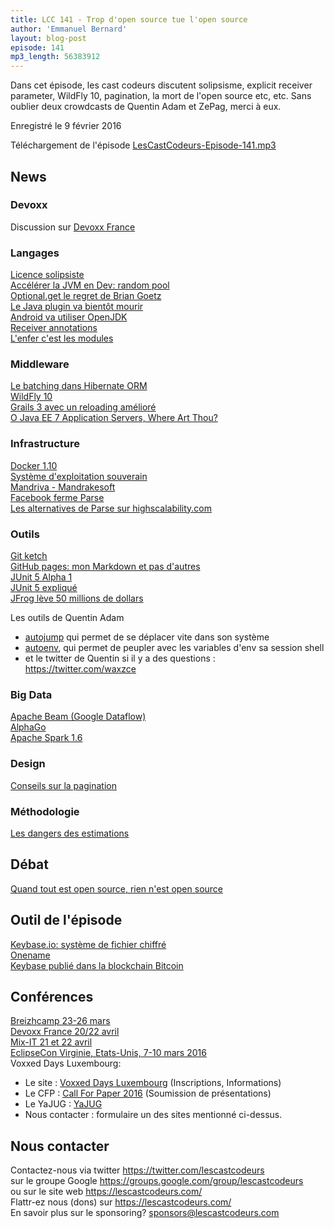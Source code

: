 ```yaml
---
title: LCC 141 - Trop d'open source tue l'open source
author: 'Emmanuel Bernard'
layout: blog-post
episode: 141
mp3_length: 56383912
---
```

Dans cet épisode, les cast codeurs discutent solipsisme, explicit receiver parameter, WildFly 10, pagination, la mort de l'open source etc, etc. Sans oublier deux crowdcasts de Quentin Adam et ZePag, merci à eux.

Enregistré le 9 février 2016

Téléchargement de l'épisode [LesCastCodeurs-Episode-141.mp3](http://traffic.libsyn.com/lescastcodeurs/LesCastCodeurs-Episode-141.mp3)

##  News

###  Devoxx

Discussion sur [Devoxx France](http://devoxx.fr)

### Langages

[Licence solipsiste](https://github.com/matildah/SPL/blob/master/LICENSE)  
[Accélérer la JVM en Dev: random pool](https://twitter.com/brunoborges/status/694632514506207232)  
[Optional.get le regret de Brian Goetz](https://twitter.com/philip_schwarz/status/694286689976582144)  
[Le Java plugin va bientôt mourir](http://arstechnica.co.uk/information-technology/2016/01/oracle-deprecates-the-java-browser-plugin-prepares-for-its-demise/?utm_content=buffer93d9f&utm_medium=social&utm_source=twitter.com&utm_campaign=buffer)  
[Android va utiliser OpenJDK](http://venturebeat.com/2015/12/29/google-confirms-next-android-version-wont-use-oracles-proprietary-java-apis/)  
[Receiver annotations](http://blog.joda.org/2015/12/explicit-receiver-parameters.html)  
[L'enfer c'est les modules](http://blog.codefx.org/java/dev/will-there-be-module-hell/#Reflection)  

### Middleware

[Le batching dans Hibernate ORM](http://vladmihalcea.com/2015/03/18/how-to-batch-insert-and-update-statements-with-hibernate/)  
[WildFly 10](http://wildfly.org/news/2016/01/29/WildFly10-Released/)  
[Grails 3 avec un reloading amélioré](http://grails.io/post/138665751278/grails-3-gradle-multi-project-builds)  
[O Java EE 7 Application Servers, Where Art Thou?](http://antoniogoncalves.org/2016/02/02/o-java-ee-7-application-servers-where-art-thou/)  

### Infrastructure

[Docker 1.10](http://blog.docker.com/2016/02/docker-1-10/)  
[Système d'exploitation souverain](http://www.nextinpact.com/news/98243-un-systeme-d-exploitation-souverain-il-y-a-comme-os.htm)  
[Mandriva - Mandrakesoft](https://fr.wikipedia.org/wiki/Mandriva)  
[Facebook ferme Parse](http://blog.parse.com/announcements/moving-on/)  
[Les alternatives de Parse sur highscalability.com](http://highscalability.com/blog/2016/2/9/a-smallish-list-of-parse-migration-guides.html)  

### Outils

[Git ketch](http://bit.ly/1KoKdFl)  
[GitHub pages: mon Markdown et pas d'autres](https://github.com/blog/2100-github-pages-now-faster-and-simpler-with-jekyll-3-0)  
[JUnit 5 Alpha 1](http://junit-team.github.io/junit5/#release-notes)  
[JUnit 5 expliqué](http://blog.so-geht-software.de/2016/02/whats-new-in-junit-5/)  
[JFrog lève 50 millions de dollars](http://www.frenchweb.fr/jfrog-leve-50-millions-de-dollars-pour-conquerir-les-developpeurs/224053)  

Les outils de Quentin Adam

* [autojump](https://github.com/wting/autojump#installation) qui permet de se déplacer vite dans son système
* [autoenv](https://github.com/kennethreitz/autoenv#install), qui permet de peupler avec les variables d'env sa session shell
* et le twitter de Quentin si il y a des questions : <https://twitter.com/waxzce>


###  Big Data

[Apache Beam (Google Dataflow)](https://wiki.apache.org/incubator/BeamProposal)  
[AlphaGo](https://goo.gl/PrnZgu)  
[Apache Spark 1.6](http://bit.ly/1S2ucqR)  

### Design

[Conseils sur la pagination](http://buff.ly/1o1lVHk)  

###  Méthodologie

[Les dangers des estimations](http://mikehadlow.blogspot.cl/2014/06/heisenberg-developers.html)  

## Débat

[Quand tout est open source, rien n'est open source](https://medium.com/@nayafia/we-re-in-a-brave-new-post-open-source-world-56ef46d152a3#.36jftsrn1)  

## Outil de l'épisode

[Keybase.io: système de fichier chiffré](https://keybase.io/introducing-the-keybase-filesystem)  
[Onename](https://onename.com)  
[Keybase publié dans la blockchain Bitcoin](https://keybase.io/docs/server_security/merkle_root_in_bitcoin_blockchain)  

## Conférences

[Breizhcamp 23-26 mars](http://www.breizhcamp.org)  
[Devoxx France 20/22 avril](http://www.devoxx.fr)  
[Mix-IT 21 et 22 avril](http://www.mix-it.fr)  
[EclipseCon Virginie, Etats-Unis, 7-10 mars 2016](https://www.eclipsecon.org/na2016/)  
Voxxed Days Luxembourg:

* Le site : [Voxxed Days Luxembourg](https://voxxeddays.com/luxembourg)  (Inscriptions, Informations)
* Le CFP : [Call For Paper 2016](http://cfp-voxxed-lux.yajug.org) (Soumission de présentations)
* Le YaJUG : [YaJUG](http://www.yajug.org)
* Nous contacter : formulaire un des sites mentionné ci-dessus.

## Nous contacter

Contactez-nous via twitter <https://twitter.com/lescastcodeurs>  
sur le groupe Google <https://groups.google.com/group/lescastcodeurs>  
ou sur le site web <https://lescastcodeurs.com/>  
Flattr-ez nous (dons) sur <https://lescastcodeurs.com/>  
En savoir plus sur le sponsoring? sponsors@lescastcodeurs.com  
